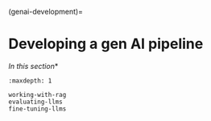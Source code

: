 (genai-development)=
# Developing a gen AI pipeline

*In this section**

```{toctree}
:maxdepth: 1

working-with-rag
evaluating-llms
fine-tuning-llms
```